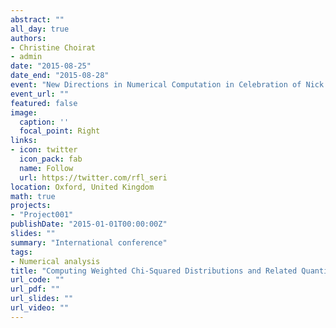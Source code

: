 ```yaml
---
abstract: ""
all_day: true
authors:
- Christine Choirat
- admin
date: "2015-08-25"
date_end: "2015-08-28"
event: "New Directions in Numerical Computation in Celebration of Nick Trefethen's 60th Birthday"
event_url: ""
featured: false
image:
  caption: ''
  focal_point: Right
links:
- icon: twitter
  icon_pack: fab
  name: Follow
  url: https://twitter.com/rfl_seri
location: Oxford, United Kingdom
math: true
projects:
- "Project001"
publishDate: "2015-01-01T00:00:00Z"
slides: ""
summary: "International conference"
tags:
- Numerical analysis
title: "Computing Weighted Chi-Squared Distributions and Related Quantities"
url_code: ""
url_pdf: ""
url_slides: ""
url_video: ""
---
```


